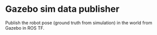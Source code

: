# Gazebo sim data publisher

Publish the robot pose (ground truth from simulation) in the world from Gazebo in ROS TF.

